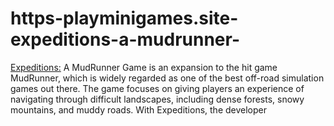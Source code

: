 # https-playminigames.site-expeditions-a-mudrunner-
[Expeditions:](https://playminigames.site/expeditions-a-mudrunner/) A MudRunner Game is an expansion to the hit game MudRunner, which is widely regarded as one of the best off-road simulation games out there. The game focuses on giving players an experience of navigating through difficult landscapes, including dense forests, snowy mountains, and muddy roads. With Expeditions, the developer
